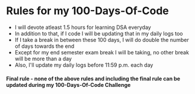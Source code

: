 # Rules for my 100-Days-Of-Code
- I will devote atleast 1.5 hours for learning DSA everyday
- In addition to that, if I code I will be updating that in my daily logs too
- If I take a break in between these 100 days, I will do double the number of days towards the end 
- Except for my end semester exam break I will be taking, no other break will be more than a day
- Also, I'll update my daily logs before 11:59 p.m. each day
#### Final rule - none of the above rules and including the final rule can be updated during my 100-Days-Of-Code Challenge
